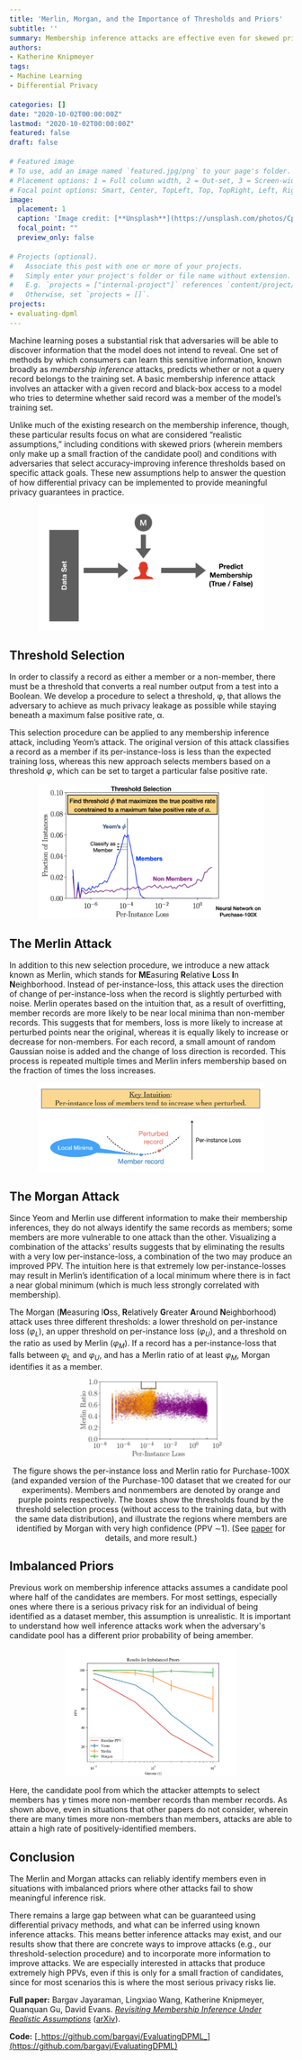 ```yaml
---
title: 'Merlin, Morgan, and the Importance of Thresholds and Priors'
subtitle: ''
summary: Membership inference attacks are effective even for skewed priors.
authors:
- Katherine Knipmeyer
tags:
- Machine Learning
- Differential Privacy

categories: []
date: "2020-10-02T00:00:00Z"
lastmod: "2020-10-02T00:00:00Z"
featured: false
draft: false

# Featured image
# To use, add an image named `featured.jpg/png` to your page's folder.
# Placement options: 1 = Full column width, 2 = Out-set, 3 = Screen-width
# Focal point options: Smart, Center, TopLeft, Top, TopRight, Left, Right, BottomLeft, Bottom, BottomRight
image:
  placement: 1
  caption: 'Image credit: [**Unsplash**](https://unsplash.com/photos/CpkOjOcXdUY)'
  focal_point: ""
  preview_only: false

# Projects (optional).
#   Associate this post with one or more of your projects.
#   Simply enter your project's folder or file name without extension.
#   E.g. `projects = ["internal-project"]` references `content/project/deep-learning/index.md`.
#   Otherwise, set `projects = []`.
projects:
- evaluating-dpml
---
```


Machine learning poses a substantial risk that adversaries will be able to discover information that the model does not intend to reveal. One set of methods by which consumers can learn this sensitive information, known broadly as <em>membership inference</em> attacks, predicts whether or not a query record belongs to the training set. A basic membership inference attack involves an attacker with a given record and black-box access to a model who tries to determine whether
said record was a member of the model&rsquo;s training set.

Unlike much of the existing research on the membership inference, though, these particular results focus on what are considered &ldquo;realistic assumptions,&rdquo; including conditions with skewed priors (wherein members only make up a small fraction of the candidate pool) and conditions with adversaries that select accuracy-improving inference thresholds based on specific attack goals. These new assumptions help to answer the question of how differential privacy can be implemented to provide meaningful privacy guarantees in practice.

<center><img src="img/image1.png" width="80%"></center>

## Threshold Selection

In order to classify a record as either a member or a non-member,
there must be a threshold that converts a real number output from a
test into a Boolean. We develop a procedure to select a threshold,
&phi;, that allows the adversary to achieve as much privacy leakage as
possible while staying beneath a maximum false positive rate, &alpha;.

This selection procedure can be applied to any membership inference
attack, including Yeom&rsquo;s attack. The original version of this
attack classifies a record as a member if its per-instance-loss is
less than the expected training loss, whereas this new approach
selects members based on a threshold <em>&phi;</em>, which can be set
to target a particular false positive rate.

<center>
<img alt="" src="img/image2.png" width="80%">
</center>

## The Merlin Attack

In addition to this new selection procedure, we introduce a new attack
known as Merlin, which stands for <b>ME</b>asuring <b>R</b>elative <b>L</b>oss <b>I</b>n <b>N</b>eighborhood. Instead of per-instance-loss, this attack uses the
direction of change of per-instance-loss when the record is slightly
perturbed with noise. Merlin operates based on the intuition that, as
a result of overfitting, member records are more likely to be near
local minima than non-member records. This suggests that for members,
loss is more likely to increase at perturbed points near the original,
whereas it is equally likely to increase or decrease for
non-members. For each record, a small amount of random Gaussian noise
is added and the change of loss direction is recorded. This process is
repeated multiple times and Merlin infers membership based on the
fraction of times the loss increases.

<center>
<img alt="" src="img/image3.png" width="80%">
</center>

## The Morgan Attack

Since Yeom and Merlin use different information to make their
membership inferences, they do not always identify the same records as
members; some members are more vulnerable to one attack than the
other. Visualizing a combination of the attacks&rsquo; results
suggests that by eliminating the results with a very low
per-instance-loss, a combination of the two may produce an improved
PPV. The intuition here is that extremely low per-instance-losses may
result in Merlin&rsquo;s identification of a local minimum where there
is in fact a near global minimum (which is much less strongly
correlated with membership).

The Morgan (<b>M</b>easuring l<b>O</b>ss, <b>R</b>elatively
<B>G</b>reater <b>A</b>round <b>N</b>eighborhood) attack uses three
different thresholds: a lower threshold on per-instance loss (<em>&phi;</em><sub><em>L</em></sub>),
an upper threshold on per-instance loss (<em>&phi;</em><sub><em>U</em></sub>),
and a threshold on the ratio as used by Merlin (<em>&phi;</em><sub><em>M</em></sub>). If a
record has a per-instance-loss that falls between <em>&phi;</em><sub><em>L</em></sub> and <em>&phi;</em><sub><em>U</em></sub>, and has a Merlin ratio of at least <em>&phi;</em><sub><em>M</em></sub>, Morgan identifies it as a member.

<center>
<img alt="" src="img/image4.jpg" width="50%"><br>
<div class="caption">

The figure shows the per-instance loss and Merlin ratio for
Purchase-100X (and expanded version of the Purchase-100 dataset that
we created for our experiments). Members and nonmembers are denoted
by orange and purple points respectively. The boxes show the
thresholds found by the threshold selection process (without access to
the training data, but with the same data distribution), and
illustrate the regions where members are identified by Morgan with
very high confidence (PPV &sim;1). (See <a href="https://arxiv.org/abs/2005.10881">paper</a> for details, and more result.)
</div>

</center>

## Imbalanced Priors

Previous work on membership inference attacks assumes a candidate pool
where half of the candidates are members. For most settings,
especially ones where there is a serious privacy risk for an
individual of being identified as a dataset member, this assumption is
unrealistic. It is important to understand how well inference attacks
work when the adversary's candidate pool has a different prior
probability of being amember.

<center>
<img alt="" src="img/image5.png" width="60%">
</center>

Here, the candidate pool from which the attacker attempts to select
members has <em>&gamma;</em> times more non-member records than member
records. As shown above, even in situations that other papers do not
consider, wherein there are many times more non-members than members,
attacks are able to attain a high rate of positively-identified
members.

## Conclusion

The Merlin and Morgan attacks can reliably identify members even in
situations with imbalanced priors where other attacks fail to show
meaningful inference risk.

There remains a large gap between what can be guaranteed using
differential privacy methods, and what can be inferred using known
inference attacks. This means better inference attacks may exist, and
our results show that there are concrete ways to improve attacks
(e.g., our threshold-selection procedure) and to incorporate more
information to improve attacks. We are especially interested in
attacks that produce extremely high PPVs, even if this is only for a
small fraction of candidates, since for most scenarios this is where
the most serious privacy risks lie.

**Full paper:** Bargav Jayaraman, Lingxiao Wang, Katherine Knipmeyer,
Quanquan Gu, David Evans. [_Revisiting Membership Inference Under
Realistic Assumptions_](https://arxiv.org/abs/2005.10881) ([arXiv](https://arxiv.org/abs/2005.10881)).

**Code:** [_https://github.com/bargavj/EvaluatingDPML_](https://github.com/bargavj/EvaluatingDPML)
